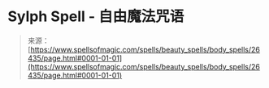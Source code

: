 <!--yml

category: 未分类

date: 2024-06-12 19:14:23

-->

# Sylph Spell - 自由魔法咒语

> 来源：[https://www.spellsofmagic.com/spells/beauty_spells/body_spells/26435/page.html#0001-01-01](https://www.spellsofmagic.com/spells/beauty_spells/body_spells/26435/page.html#0001-01-01)
